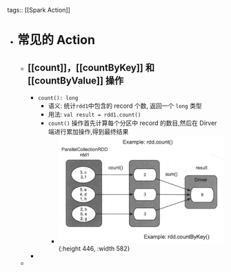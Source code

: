 tags:: [[Spark Action]]

- # 常见的 Action
	- ## [[count]]，[[countByKey]] 和 [[countByValue]] 操作
		- `count(): long`
			- 语义: 统计`rdd1`中包含的 record 个数, 返回一个 `long` 类型
			- 用法: `val result = rdd1.count()`
			- `count()` 操作首先计算每个分区中 record 的数目,然后在 Dirver 端进行累加操作,得到最终结果
				- ![image.png](../assets/image_1680689449062_0.png){:height 446, :width 582}
		-
	-